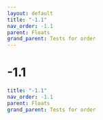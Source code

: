```yaml
---
layout: default
title: "-1.1"
nav_order: -1.1
parent: Floats
grand_parent: Tests for order
---
```


# -1.1

```yaml
title: "-1.1"
nav_order: -1.1
parent: Floats
grand_parent: Tests for order
```